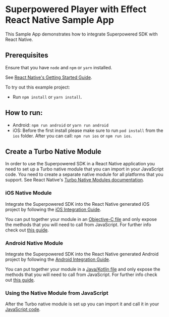 # Superpowered Player with Effect React Native Sample App

This Sample App demonstrates how to integrate Superpowered SDK with React Native.

## Prerequisites
Ensure that you have `node` and `npm` or `yarn` installed.

See [React Native's Getting Started Guide](https://reactnative.dev/docs/environment-setup).

To try out this example project:

* Run `npm install` or `yarn install`.

## How to run:
* Android: `npm run android` or `yarn run android`
* iOS: Before the first install please make sure to run `pod install` from the `ios` folder. After you can call: `npm run ios` or `npm run ios`.

## Create a Turbo Native Module
In order to use the Superpowered SDK in a React Native application you need to set up a Turbo native module that you can import in your JavaScript code. You need to create a separate native module for all platforms that you support. See React Native's [Turbo Native Modules documentation](https://reactnative.dev/docs/next/turbo-native-modules-introduction).

### iOS Native Module
Integrate the Superpowered SDK into the React Native generated iOS project by following the [iOS Integration Guide](https://docs.superpowered.com/getting-started/how-to-integrate/ios?lang=cpp).

You can put together your module in an [Objective-C file](ios/RCTNativeSuperpoweredEngine.mm) and only expose the methods that you will need to call from JavaScript. For further info check out [this guide](https://reactnative.dev/docs/next/turbo-native-modules-introduction?platforms=ios#4-write-your-native-platform-code).

### Android Native Module
Integrate the Superpowered SDK into the React Native generated Android project by following the [Android Integration Guide](https://docs.superpowered.com/getting-started/how-to-integrate/android?lang=cpp).

You can put together your module in a [Java/Kotlin file](android/app/src/main/java/com/superpoweredplayerwitheffects/NativeSuperpoweredEngineModule.java) and only expose the methods that you will need to call from JavaScript. For further info check out [this guide](https://reactnative.dev/docs/next/turbo-native-modules-introduction?platforms=android#4-write-your-native-platform-code).

### Using the Native Module from JavaScript
After the Turbo native module is set up you can import it and call it in your [JavaScript code](./App.tsx).
